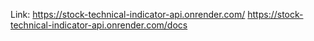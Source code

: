 Link: https://stock-technical-indicator-api.onrender.com/
      https://stock-technical-indicator-api.onrender.com/docs
